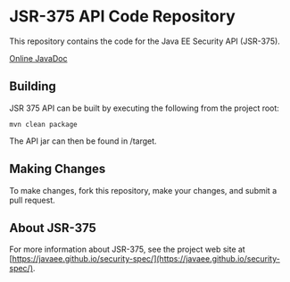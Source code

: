 # JSR-375 API Code Repository

This repository contains the code for the Java EE Security API (JSR-375).

[Online JavaDoc](https://javadoc.io/doc/javax.security.enterprise/javax.security.enterprise-api/)

Building
--------

JSR 375 API can be built by executing the following from the project root:

``mvn clean package``

The API jar can then be found in /target.

Making Changes
--------------

To make changes, fork this repository, make your changes, and submit a pull request.

About JSR-375
-------------

For more information about JSR-375, see the project web site at [https://javaee.github.io/security-spec/](https://javaee.github.io/security-spec/).
